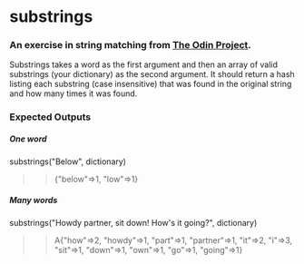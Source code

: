# substrings

### An exercise in string matching from [The Odin Project](http://www.theodinproject.com/ruby-programming/building-blocks).  

Substrings takes a word as the first argument and then an array of valid substrings (your dictionary) as the second argument. It should return a hash listing each substring (case insensitive) that was found in the original string and how many times it was found.

### Expected Outputs

##### One word
 substrings("Below", dictionary)
 
 >> {"below"=>1, "low"=>1}

##### Many words
 substrings("Howdy partner, sit down! How's it going?", dictionary)
 
 >> A{"how"=>2, "howdy"=>1, "part"=>1, "partner"=>1, "it"=>2, "i"=>3, "sit"=>1, "down"=>1, "own"=>1, "go"=>1, "going"=>1}
